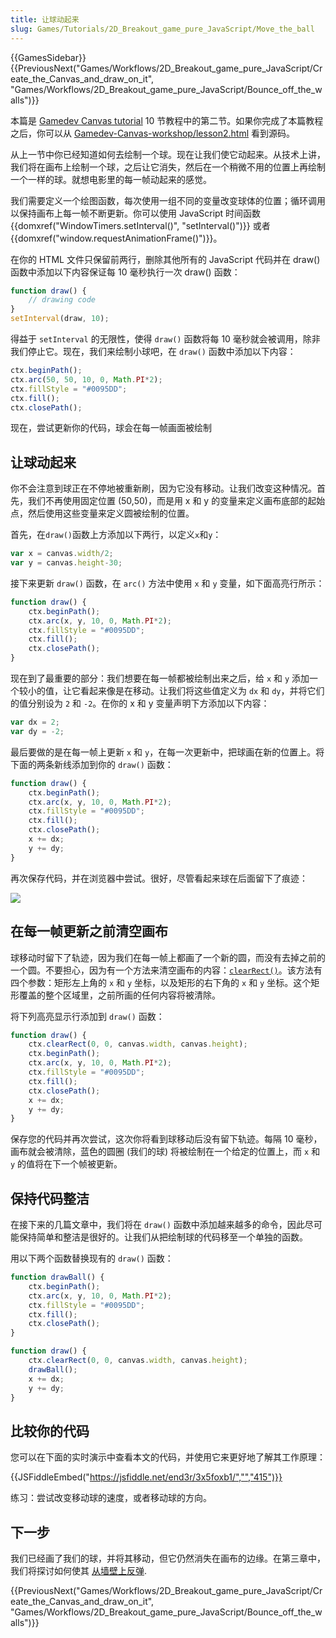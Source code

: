 ```yaml
---
title: 让球动起来
slug: Games/Tutorials/2D_Breakout_game_pure_JavaScript/Move_the_ball
---
```

{{GamesSidebar}}{{PreviousNext("Games/Workflows/2D_Breakout_game_pure_JavaScript/Create_the_Canvas_and_draw_on_it", "Games/Workflows/2D_Breakout_game_pure_JavaScript/Bounce_off_the_walls")}}

本篇是 [Gamedev Canvas tutorial](/zh-CN/docs/Games/Workflows/Breakout_game_from_scratch) 10 节教程中的第二节。如果你完成了本篇教程之后，你可以从 [Gamedev-Canvas-workshop/lesson2.html](https://github.com/end3r/Gamedev-Canvas-workshop/blob/gh-pages/lesson02.html) 看到源码。

从上一节中你已经知道如何去绘制一个球。现在让我们使它动起来。从技术上讲，我们将在画布上绘制一个球，之后让它消失，然后在一个稍微不用的位置上再绘制一个一样的球。就想电影里的每一帧动起来的感觉。

我们需要定义一个绘图函数，每次使用一组不同的变量改变球体的位置；循环调用以保持画布上每一帧不断更新。你可以使用 JavaScript 时间函数 {{domxref("WindowTimers.setInterval()", "setInterval()")}} 或者 {{domxref("window.requestAnimationFrame()")}}。

在你的 HTML 文件只保留前两行，删除其他所有的 JavaScript 代码并在 draw() 函数中添加以下内容保证每 10 毫秒执行一次 draw() 函数：

```js
function draw() {
    // drawing code
}
setInterval(draw, 10);
```

得益于 `setInterval` 的无限性，使得 `draw()` 函数将每 10 毫秒就会被调用，除非我们停止它。现在，我们来绘制小球吧，在 `draw()` 函数中添加以下内容：

```js
ctx.beginPath();
ctx.arc(50, 50, 10, 0, Math.PI*2);
ctx.fillStyle = "#0095DD";
ctx.fill();
ctx.closePath();
```

现在，尝试更新你的代码，球会在每一帧画面被绘制

## 让球动起来

你不会注意到球正在不停地被重新刷，因为它没有移动。让我们改变这种情况。首先，我们不再使用固定位置 (50,50)，而是用 x 和 y 的变量来定义画布底部的起始点，然后使用这些变量来定义圆被绘制的位置。

首先，在`draw()`函数上方添加以下两行，以定义`x`和`y`：

```js
var x = canvas.width/2;
var y = canvas.height-30;
```

接下来更新 `draw()` 函数，在 `arc()` 方法中使用 `x` 和 `y` 变量，如下面高亮行所示：

```js
function draw() {
    ctx.beginPath();
    ctx.arc(x, y, 10, 0, Math.PI*2);
    ctx.fillStyle = "#0095DD";
    ctx.fill();
    ctx.closePath();
}
```

现在到了最重要的部分：我们想要在每一帧都被绘制出来之后，给 `x` 和 `y` 添加一个较小的值，让它看起来像是在移动。让我们将这些值定义为 `dx` 和 `dy`，并将它们的值分别设为 `2` 和 `-2`。在你的 x 和 y 变量声明下方添加以下内容：

```js
var dx = 2;
var dy = -2;
```

最后要做的是在每一帧上更新 `x` 和 `y`，在每一次更新中，把球画在新的位置上。将下面的两条新线添加到你的 `draw()` 函数：

```js
function draw() {
    ctx.beginPath();
    ctx.arc(x, y, 10, 0, Math.PI*2);
    ctx.fillStyle = "#0095DD";
    ctx.fill();
    ctx.closePath();
    x += dx;
    y += dy;
}
```

再次保存代码，并在浏览器中尝试。很好，尽管看起来球在后面留下了痕迹：

![](ball-trail.png)

## 在每一帧更新之前清空画布

球移动时留下了轨迹，因为我们在每一帧上都画了一个新的圆，而没有去掉之前的一个圆。不要担心，因为有一个方法来清空画布的内容：[`clearRect()`](/zh-CN/docs/Web/API/CanvasRenderingContext2D/clearRect)。该方法有四个参数：矩形左上角的 `x` 和 `y` 坐标，以及矩形的右下角的 `x` 和 `y` 坐标。这个矩形覆盖的整个区域里，之前所画的任何内容将被清除。

将下列高亮显示行添加到 `draw()` 函数：

```js
function draw() {
    ctx.clearRect(0, 0, canvas.width, canvas.height);
    ctx.beginPath();
    ctx.arc(x, y, 10, 0, Math.PI*2);
    ctx.fillStyle = "#0095DD";
    ctx.fill();
    ctx.closePath();
    x += dx;
    y += dy;
}
```

保存您的代码并再次尝试，这次你将看到球移动后没有留下轨迹。每隔 10 毫秒，画布就会被清除，蓝色的圆圈 (我们的球) 将被绘制在一个给定的位置上，而 `x` 和 `y` 的值将在下一个帧被更新。

## 保持代码整洁

在接下来的几篇文章中，我们将在 `draw()` 函数中添加越来越多的命令，因此尽可能保持简单和整洁是很好的。让我们从把绘制球的代码移至一个单独的函数。

用以下两个函数替换现有的 `draw()` 函数：

```js
function drawBall() {
    ctx.beginPath();
    ctx.arc(x, y, 10, 0, Math.PI*2);
    ctx.fillStyle = "#0095DD";
    ctx.fill();
    ctx.closePath();
}

function draw() {
    ctx.clearRect(0, 0, canvas.width, canvas.height);
    drawBall();
    x += dx;
    y += dy;
}
```

## 比较你的代码

您可以在下面的实时演示中查看本文的代码，并使用它来更好地了解其工作原理：

{{JSFiddleEmbed("https://jsfiddle.net/end3r/3x5foxb1/","","415")}}

练习：尝试改变移动球的速度，或者移动球的方向。

## 下一步

我们已经画了我们的球，并将其移动，但它仍然消失在画布的边缘。在第三章中，我们将探讨如何使其 [从墙壁上反弹](/zh-CN/docs/Games/Workflows/Breakout_game_from_scratch/Bounce_off_the_walls).

{{PreviousNext("Games/Workflows/2D_Breakout_game_pure_JavaScript/Create_the_Canvas_and_draw_on_it", "Games/Workflows/2D_Breakout_game_pure_JavaScript/Bounce_off_the_walls")}}
